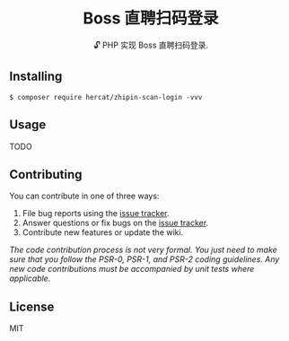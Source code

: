 <h1 align="center"> Boss 直聘扫码登录 </h1>

<p align="center"> 🔓 PHP 实现 Boss 直聘扫码登录.</p>


## Installing

```shell
$ composer require hercat/zhipin-scan-login -vvv
```

## Usage

TODO

## Contributing

You can contribute in one of three ways:

1. File bug reports using the [issue tracker](https://github.com/hercat//zhipin-scan-login/issues).
2. Answer questions or fix bugs on the [issue tracker](https://github.com/hercat//zhipin-scan-login/issues).
3. Contribute new features or update the wiki.

_The code contribution process is not very formal. You just need to make sure that you follow the PSR-0, PSR-1, and PSR-2 coding guidelines. Any new code contributions must be accompanied by unit tests where applicable._

## License

MIT